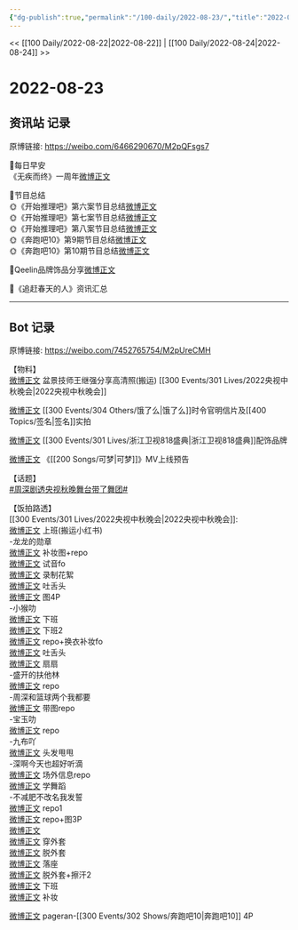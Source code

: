 ```yaml
---
{"dg-publish":true,"permalink":"/100-daily/2022-08-23/","title":"2022-08-23"}
---
```



<< [[100 Daily/2022-08-22\|2022-08-22]] | [[100 Daily/2022-08-24\|2022-08-24]] >>

# 2022-08-23

## 资讯站 记录

原博链接: https://weibo.com/6466290670/M2pQFsgs7

🌟每日早安  
《无疾而终》一周年[微博正文](https://m.weibo.cn/6466290670/4805545737590841)

🌟节目总结  
🌞《开始推理吧》第六案节目总结[微博正文](https://m.weibo.cn/6466290670/4805607255444812)  
🌞《开始推理吧》第七案节目总结[微博正文](https://m.weibo.cn/6466290670/4805694899360106)  
🌞《开始推理吧》第八案节目总结[微博正文](https://m.weibo.cn/6466290670/4805729963221222)  
🌞《奔跑吧10》第9期节目总结[微博正文](https://m.weibo.cn/6466290670/4805612800840077)  
🌞《奔跑吧10》第10期节目总结[微博正文](https://m.weibo.cn/6466290670/4805717560657550)

🌟Qeelin品牌饰品分享[微博正文](https://m.weibo.cn/6466290670/4805738881614300)

🌟《追赶春天的人》资讯汇总[](https://m.weibo.cn/6466290670/4805676906054231)

---
## Bot 记录

原博链接: https://weibo.com/7452765754/M2pUreCMH

【物料】  
[微博正文](https://m.weibo.cn/1970813955/4805421715690425) 盆景技师王继强分享高清照(搬运) [[300 Events/301 Lives/2022央视中秋晚会\|2022央视中秋晚会]]

[微博正文](https://m.weibo.cn/7756461320/4805604101587567) [[300 Events/304 Others/饿了么\|饿了么]]时令官明信片及[[400 Topics/签名\|签名]]实拍

[微博正文](https://m.weibo.cn/2911940961/4805702504154012) [[300 Events/301 Lives/浙江卫视818盛典\|浙江卫视818盛典]]配饰品牌

[微博正文](https://m.weibo.cn/6509152617/4805747445603527) 《[[200 Songs/可梦\|可梦]]》MV上线预告

【话题】  
[#周深剧透央视秋晚舞台带了舞团#](https://s.weibo.com/weibo?q=%23%E5%91%A8%E6%B7%B1%E5%89%A7%E9%80%8F%E5%A4%AE%E8%A7%86%E7%A7%8B%E6%99%9A%E8%88%9E%E5%8F%B0%E5%B8%A6%E4%BA%86%E8%88%9E%E5%9B%A2%23)

【饭拍路透】  
[[300 Events/301 Lives/2022央视中秋晚会\|2022央视中秋晚会]]:  
[微博正文](https://m.weibo.cn/6056974242/4805568877560762) 上班(搬运小红书)  
-龙龙的勋章  
[微博正文](https://m.weibo.cn/6513304603/4805443174793752) 补妆图+repo  
[微博正文](https://m.weibo.cn/6513304603/4805598069656433) 试音fo  
[微博正文](https://m.weibo.cn/6513304603/4805626339787644) 录制花絮  
[微博正文](https://m.weibo.cn/6513304603/4805732430255190) 吐舌头  
[微博正文](https://m.weibo.cn/6513304603/4805744803973845) 图4P  
-小猴叻  
[微博正文](https://m.weibo.cn/7367408614/4805434504120460) 下班  
[微博正文](https://m.weibo.cn/7367408614/4805561243930306) 下班2  
[微博正文](https://m.weibo.cn/7367408614/4805620392005274) repo+换衣补妆fo  
[微博正文](https://m.weibo.cn/7367408614/4805661000730196) 吐舌头  
[微博正文](https://m.weibo.cn/7367408614/4805732995701829) 扇扇  
-盛开的扶他林  
[微博正文](https://m.weibo.cn/6182704749/4805431098344452) repo  
-周深和篮球两个我都要  
[微博正文](https://m.weibo.cn/7631925143/4805548048123265) 带图repo  
-宝玉叻  
[微博正文](https://m.weibo.cn/2645753453/4805572619405384) repo  
-九布吖  
[微博正文](https://m.weibo.cn/6257124219/4805588485146098) 头发甩甩  
-深啊今天也超好听滴  
[微博正文](https://m.weibo.cn/3123996041/4805568986354108) 场外信息repo  
[微博正文](https://m.weibo.cn/3123996041/4805649391946785) 学舞蹈  
-不减肥不改名我发誓  
[微博正文](https://m.weibo.cn/3223565345/4805417782480480) repo1  
[微博正文](https://m.weibo.cn/3223565345/4805532176615654) repo+图3P  
[微博正文](https://m.weibo.cn/3223565345/4805558291141075)  
[微博正文](https://m.weibo.cn/3223565345/4805575026934133) 穿外套  
[微博正文](https://m.weibo.cn/3223565345/4805606664312668) 脱外套  
[微博正文](https://m.weibo.cn/3223565345/4805630693213553) 落座  
[微博正文](https://m.weibo.cn/3223565345/4805636552917275) 脱外套+擦汗2  
[微博正文](https://m.weibo.cn/3223565345/4805645582994205) 下班  
[微博正文](https://m.weibo.cn/3223565345/4805691581926290) 补妆

[微博正文](https://m.weibo.cn/7633014126/4805760201004809) pageran-[[300 Events/302 Shows/奔跑吧10\|奔跑吧10]] 4P
